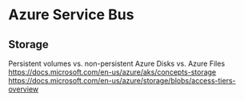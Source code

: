# Azure Service Bus

## Storage

Persistent volumes vs. non-persistent
Azure Disks vs. Azure Files
https://docs.microsoft.com/en-us/azure/aks/concepts-storage
https://docs.microsoft.com/en-us/azure/storage/blobs/access-tiers-overview
